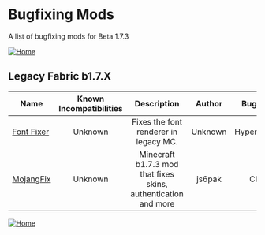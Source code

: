 # Bugfixing Mods

A list of bugfixing mods for Beta 1.7.3

[![Home](https://i.imgur.com/zGuelkW.png)](/README.md)

## Legacy Fabric b1.7.X
| Name | Known Incompatibilities | Description | Author | Bugfixing | [Label](/README.md#labels) |
| --- | :---: | :---: | :---: | :---: | :---: |
| [Font Fixer](https://modrinth.com/mod/font-fixer) | Unknown | Fixes the font renderer in legacy MC. | Unknown | HyperSpeeed | Client | None |
| [MojangFix](https://modrinth.com/mod/mojangfix) | Unknown |   Minecraft b1.7.3 mod that fixes skins, authentication and more | js6pak | Client | None |

[![Home](https://i.imgur.com/zGuelkW.png)](/README.md)
